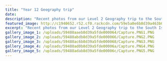 ```yaml
---
title: "Year 12 Geography trip"
date: 
description: "Recent photos from our Level 2 Geography trip to the South Island in April 2017..."
featured_image: http://c1940652.r52.cf0.rackcdn.com/59e5a8e6b8d39a463b0003f2/in-boat-no-writing.jpg
excerpt: "Recent photos from our Level 2 Geography trip to the South Island in April 2017."
gallery_image_1: /uploads/59488aaeb8d39a5fde000064/Capture.PNG1.PNG
gallery_image_2: /uploads/59488abdb8d39a5fde000066/Capture.PNG2.PNG
gallery_image_3: /uploads/59488ac6b8d39a5fde000068/Capture.PNG3.PNG
gallery_image_4: /uploads/59488ad0b8d39a5fde00006a/Capture.PNG4.PNG
gallery_image_5: /uploads/59488adab8d39a5fde00006c/Capture.PNG5.PNG
---
```

